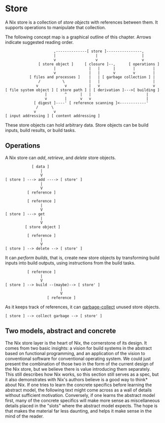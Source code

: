 # Store

A Nix store is a collection of *store objects* with references between them.
It supports operations to manipulate that collection.

The following concept map is a graphical outline of this chapter.
Arrows indicate suggested reading order.

```
                      ,--------------[ store ]----------------,
                      |                  |                    |
                      v                  v                    v
               [ store object ]     [ closure ]--,      [ operations ]
                      |               |   |      |        |        |
                      v               |   |      v        v        |
           [ files and processes ]    |   | [ garbage collection ] |
               /          \           |   |                        |
              v            v          |   v                        v
[ file system object ] [ store path ] | [ derivation ]--->[ building ]
                  |        ^      |   |                         |
                  v        |      v   v                         |
             [ digest ]----' [ reference scanning ]<------------'
              /      \
             v        v
[ input addressing ] [ content addressing ]
```

These store objects can hold arbitrary data.
Store objects can be build inputs, build results, or build tasks.

## Operations

A Nix store can *add*, *retrieve*, and *delete* store objects.

                [ data ]
                    |
                    V
    [ store ] ---> add ----> [ store' ]
                    |
                    V
              [ reference ]

<!-- -->

              [ reference ]
                    |
                    V
    [ store ] ---> get
                    |
                    V
             [ store object ]

<!-- -->

              [ reference ]
                    |
                    V
    [ store ] --> delete --> [ store' ]


It can *perform builds*, that is, create new store objects by transforming build inputs into build outputs, using instructions from the build tasks.


              [ reference ]
                    |
                    V
    [ store ] --> build --(maybe)--> [ store' ]
                             |
                             V
                       [ reference ]


As it keeps track of references, it can [garbage-collect][garbage-collection] unused store objects.


    [ store ] --> collect garbage --> [ store' ]

[garbage-collection]: https://en.m.wikipedia.org/wiki/Garbage_collection_(computer_science)

## Two models, abstract and concrete

The Nix store layer is the heart of Nix, the cornerstone of its design.
It comes from two basic insights: a vision for build systems in the abstract based on functional programming, and an application of the vision to conventional software for conventional operating system.
We could just present the combination of those two in the form of the current design of the Nix store, but we believe there is value introducing them separately.
This still describes how Nix works, so this section still serves as a spec, but it also demonstrates with Nix's authors believe is a good way to think* about Nix.
If one tries to learn the concrete specifics before learning the abstract model, the following text might come across as a wall of details without sufficient motivation.
Conversely, if one learns the abstract model first, many of the concrete specifics will make more sense as miscellaneous details placed in the "slots" where the abstract model expects.
The hope is that makes the material far less daunting, and helps it make sense in the mind of the reader.
